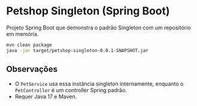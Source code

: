 # Petshop Singleton (Spring Boot)

Projeto Spring Boot que demonstra o padrão Singleton com um repositório em memória.

```bash
mvn clean package
java -jar target/petshop-singleton-0.0.1-SNAPSHOT.jar
```

## Observações
- O `PetService` usa essa instância singleton internamente, enquanto o `PetController` é um controller Spring padrão.
- Requer Java 17 e Maven.

